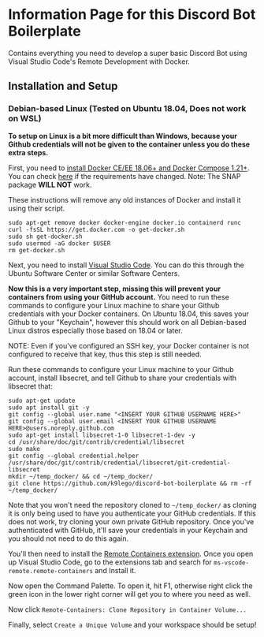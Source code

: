 # Information Page for this Discord Bot Boilerplate
Contains everything you need to develop a super basic Discord Bot using Visual Studio Code's Remote Development with Docker.

## Installation and Setup

### Debian-based Linux (Tested on Ubuntu 18.04, Does not work on WSL)

**To setup on Linux is a bit more difficult than Windows, because your Github credentials will not be given to the container unless you do these extra steps.**

First, you need to [install Docker CE/EE 18.06+ and Docker Compose 1.21+](https://docs.docker.com/engine/install/debian/#install-using-the-convenience-script). You can check [here](https://code.visualstudio.com/docs/remote/containers#_system-requirements) if the requirements have changed. 
Note: The SNAP package **WILL NOT** work.

These instructions will remove any old instances of Docker and install it using their script.
```
sudo apt-get remove docker docker-engine docker.io containerd runc
curl -fsSL https://get.docker.com -o get-docker.sh
sudo sh get-docker.sh
sudo usermod -aG docker $USER
rm get-docker.sh
```
Next, you need to install [Visual Studio Code](https://code.visualstudio.com/download). You can do this through the Ubuntu Software Center or similar Software Centers.

**Now this is a very important step, missing this will prevent your containers from using your GitHub account.**
You need to run these commands to configure your Linux machine to share your Github credentials with your Docker containers. On Ubuntu 18.04, this saves your Github to your "Keychain", however this should work on all Debian-based Linux distros especially those based on 18.04 or later.

NOTE: Even if you've configured an SSH key, your Docker container is not configured to receive that key, thus this step is still needed.

Run these commands to configure your Linux machine to your Github account, install libsecret, and tell Github to share your credentials with libsecret that:
```
sudo apt-get update 
sudo apt install git -y 
git config --global user.name "<INSERT YOUR GITHUB USERNAME HERE>" 
git config --global user.email <INSERT YOUR GITHUB USERNAME HERE>@users.noreply.github.com 
sudo apt-get install libsecret-1-0 libsecret-1-dev -y 
cd /usr/share/doc/git/contrib/credential/libsecret 
sudo make 
git config --global credential.helper /usr/share/doc/git/contrib/credential/libsecret/git-credential-libsecret 
mkdir ~/temp_docker/ && cd ~/temp_docker/
git clone https://github.com/k9lego/discord-bot-boilerplate && rm -rf ~/temp_docker/
```
Note that you won't need the repository cloned to ``~/temp_docker/`` as cloning it is only being used to have you authenticate your GitHub credentials. If this does not work, try cloning your own private GitHub repository. Once you've authenticated with GitHub, it'll save your credentials in your Keychain and you should not need to do this again.

You'll then need to install the [Remote Containers extension](https://marketplace.visualstudio.com/items?itemName=ms-vscode-remote.remote-containers). Once you open up Visual Studio Code, go to the extensions tab and search for ``ms-vscode-remote.remote-containers`` and Install it.

Now open the Command Palette. To open it, hit F1, otherwise right click the green icon in the lower right corner will get you to where you need as well.

Now click ``Remote-Containers: Clone Repository in Container Volume...``

Finally, select ``Create a Unique Volume`` and your workspace should be setup!


